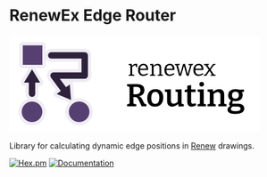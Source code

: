 # RenewEx Edge Router

![RenewEx Edge Router](./guides/images/logo.png)

Library for calculating dynamic edge positions in [Renew](http://www.renew.de) drawings.  

[![Hex.pm](https://img.shields.io/hexpm/v/renewex_routing.svg)](https://hex.pm/packages/renewex_routing) [![Documentation](https://img.shields.io/badge/documentation-gray)](https://hexdocs.pm/renewex_routing/)